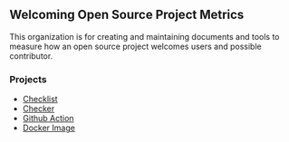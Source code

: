 ## Welcoming Open Source Project Metrics

This organization is for creating and maintaining documents and tools to measure how an open source project welcomes users and possible contributor.

### Projects

- [Checklist](./checklist.html)
- [Checker](./checker.html)
- [Github Action](./github-action.html)
- [Docker Image](./docker.html)
